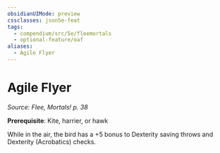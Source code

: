 ```yaml
---
obsidianUIMode: preview
cssclasses: json5e-feat
tags:
  - compendium/src/5e/fleemortals
  - optional-feature/oaf
aliases:
  - Agile Flyer
---
```

# Agile Flyer
*Source: Flee, Mortals! p. 38*  

**Prerequisite**: Kite, harrier, or hawk

While in the air, the bird has a +5 bonus to Dexterity saving throws and Dexterity (Acrobatics) checks.